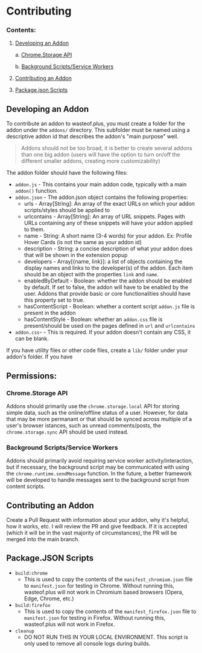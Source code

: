 # Contributing

### Contents:
1. [Developing an Addon](#developing-an-addon)

   a. [Chrome.Storage API](#chromestorage-api)
   
   b. [Background Scripts/Service Workers](#background-scriptsservice-workers)
4. [Contributing an Addon](#contributing-an-addon)
5. [Package.json Scripts](#packagejson-scripts)

## Developing an Addon
To contribute an addon to wasteof.plus, you must create a folder for the addon under the `addons/` directory. This subfolder must be named using a descriptive addon id that describes the addon's "main purpose" well. 

> Addons should not be too broad, it is better to create several addons than one big addon (users will have the option to turn on/off the different smaller addons, creating more customizability)


The addon folder should have the following files:
- `addon.js` - This contains your main addon code, typically with a main `addon()` function.
- `addon.json` - The addon.json object contains the following properties:
  - urls - Array[String]: An array of the exact URLs on which your addon scripts/styles should be applied to
  - urlcontains - Array[String]: An array of URL snippets. Pages with URLs containing any of these snippets will have your addon applied to them.
  - name - String: A short name (3-4 words) for your addon. Ex: Profile Hover Cards (is not the same as your addon id)
  - description - String: a concise description of what your addon does that will be shown in the extension popup
  - developers - Array[{name, link}]: a list of objects containing the display names and links to the developer(s) of the addon. Each item should be an object with the properties `link` and `name`.
  - enabledByDefault - Boolean: whether the addon should be enabled by default. If set to false, the addon will have to be enabled by the user. Addons that provide basic or core functionalities should have this property set to true.
  - hasContentScript - Boolean: whether a content script `addon.js` file is present in the addon
  - hasContentStyle - Boolean: whether an `addon.css` file is present/should be used on the pages defined in `url` and `urlcontains`
- `addon.css`- - This is required. If your addon doesn't contain any CSS, it can be blank.

If you have utility files or other code files, create a `lib/` folder under your addon's folder. If you have 

## Permissions:

### Chrome.Storage API
Addons should primarily use the `chrome.storage.local` API for storing simple data, such as the online/offline status of a user. However, for data that may be more permanant or that should be synced across multiple of a user's browser istances, such as unread comments/posts, the `chrome.storage.sync` API should be used instead.

### Background Scripts/Service Workers
Addons should primarily avoid requiring service worker activity/interaction, but if necessary, the background script may be communicated with using the `chrome.runtime.sendMessage` function. In the future, a better framework will be developed to handle messages sent to the background script from content scripts.

## Contributing an Addon
Create a Pull Request with information about your addon, why it's helpful, how it works, etc. I will review the PR and give feedback. If it is accepted (which it will be in the vast majority of circumstances), the PR will be merged into the main branch.


## Package.JSON Scripts
- `build:chrome`
  - This is used to copy the contents of the `manifest_chromium.json` file to `manifest.json` for testing in Chrome. Without running this, wasteof.plus will not work in Chromium based browsers (Opera, Edge, Chrome, etc.)
- `build:firefox`
  - This is used to copy the contents of the `manifest_firefox.json` file to `manifest.json` for testing in Firefox. Without running this, wasteof.plus will not work in Firefox.
- `cleanup`
  - DO NOT RUN THIS IN YOUR LOCAL ENVIRONMENT. This script is only used to remove all console logs during builds.
